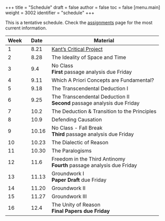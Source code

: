+++
title = "Schedule"
draft = false
author = false
toc = false
[menu.main]
  weight = 3002
  identifier = "schedule"
+++

This is a tentative schedule. Check the [assignments](http://phil871.colinmclear.net/assignments) page for the most current
information.

| Week &nbsp;&nbsp; | Date&nbsp;&nbsp;&nbsp; | Material                                                                            |
|-------------------|------------------------|-------------------------------------------------------------------------------------|
| 1                 | 8.21                   | [Kant&rsquo;s Critical Project](https://phil871.colinmclear.net/assignments/week1/) |
| 2                 | 8.28                   | The Ideality of Space and Time                                                      |
| 3                 | 9.4                    | No Class <br> **First** passage analysis due Friday                                 |
| 4                 | 9.11                   | Which A Priori Concepts are Fundamental?                                            |
| 5                 | 9.18                   | The Transcendental Deduction I                                                      |
| 6                 | 9.25                   | The Transcendental Deduction II <br> **Second** passage analysis due Friday         |
| 7                 | 10.2                   | The Deduction & Transition to the Principles                                        |
| 8                 | 10.9                   | Defending Causation                                                                 |
| 9                 | 10.16                  | No Class - Fall Break <br> **Third** passage analysis due Friday                    |
| 10                | 10.23                  | The Dialectic of Reason                                                             |
| 11                | 10.30                  | The Paralogisms                                                                     |
| 12                | 11.6                   | Freedom in the Third Antinomy <br> **Fourth** passage analysis due Friday           |
| 13                | 11.13                  | Groundwork I <br> **Paper Draft** due Friday                                        |
| 14                | 11.20                  | Groundwork II                                                                       |
| 15                | 11.27                  | Groundwork III                                                                      |
| 16                | 12.4                   | The Unity of Reason <br> **Final Papers due Friday**                                |
